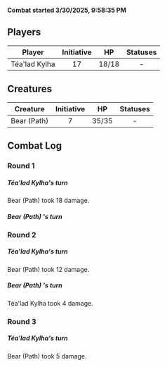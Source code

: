 **Combat started 3/30/2025, 9:58:35 PM**


## Players
| Player | Initiative | HP | Statuses |
| --- | :-: | :-: | :-: |
| Téa'lad Kylha | 17 | 18/18 | - |
## Creatures
| Creature | Initiative  | HP | Statuses |
| --- | :-: | :-: | :-: |
| Bear (Path)  | 7 | 35/35 | - |


## Combat Log

### Round 1

##### Téa'lad Kylha's turn
Bear (Path)  took 18 damage.
##### Bear (Path) 's turn
### Round 2
##### Téa'lad Kylha's turn
Bear (Path)  took 12 damage.
##### Bear (Path) 's turn
Téa'lad Kylha took 4 damage.
### Round 3
##### Téa'lad Kylha's turn
Bear (Path)  took 5 damage.
